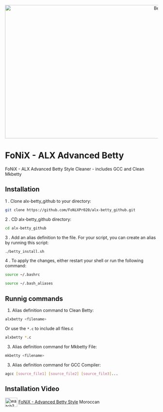 
<div align="center">
  <a href="#">
    <img src="https://i.imgur.com/QbGfZ1H.png" alt="Betty" width="1000" height="440">
  </a>
</div>


# FoNiX - ALX Advanced Betty

FoNiX - ALX Advanced Betty Style Cleaner - includes GCC and Clean Mkbetty

## Installation

1 . Clone alx-betty_github to your directory:
```sh
git clone https://github.com/FoNiXPr020/alx-betty_github.git
```
2 . CD alx-betty_github directory:
```sh
cd alx-betty_github
```
3 . Add an alias definition to the file. For your script, you can create an alias by running this script:
```sh
./betty_install.sh
```

4 . To apply the changes, either restart your shell or run the following command:
```sh
source ~/.bashrc
```
```sh
source ~/.bash_aliases
```
    
## Runnig commands

1. Alias definition command to Clean Betty:
```sh
alxbetty <filename>
```
Or use the `*.c` to include all files.c
```sh
alxbetty *.c 
```
3. Alias definition command for Mkbetty File:
```sh
mkbetty <filename>
```
3. Alias definition command for GCC Compiler:
```sh
agcc [source_file1] [source_file2] [source_file3]...
```

## Installation Video

<a href="https://www.youtube.com/watch?v=Aqt2lb-gUi0" target="blank"><img align="center" src="https://raw.githubusercontent.com/rahuldkjain/github-profile-readme-generator/master/src/images/icons/Social/youtube.svg" alt="watch?v=Aqt2lb-gUi0" height="30" width="40" /></a> [FoNiX - Advanced Betty Style](https://www.youtube.com/watch?v=Aqt2lb-gUi0) Moroccan
